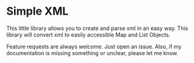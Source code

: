 
# Simple XML

This little library allows you to create and parse xml in an easy way. This library will convert xml to easily accessible Map and List Objects. 

Feature requests are always welcome. Just open an issue. Also, if my documentation is missing something or unclear, please let me know.

